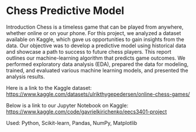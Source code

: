# Chess Predictive Model
Introduction
Chess is a timeless game that can be played from anywhere, whether online or on your phone. For this project, we analyzed a dataset available on Kaggle, which gave us opportunities to gain insights from the data. Our objective was to develop a predictive model using historical data and showcase a path to success to future chess players. This report outlines our machine-learning algorithm that predicts game outcomes. We performed exploratory data analysis (EDA), prepared the data for modeling, trained, and evaluated various machine learning models, and presented the analysis results.

Here is a link to the Kaggle dataset:
https://www.kaggle.com/datasets/ulrikthygepedersen/online-chess-games/

Below is a link to our Jupyter Notebook on Kaggle:
https://www.kaggle.com/code/gavrielkirichenko/eecs3401-project

Used: Python, Scikit-learn, Pandas, NumPy, Matplotlib
